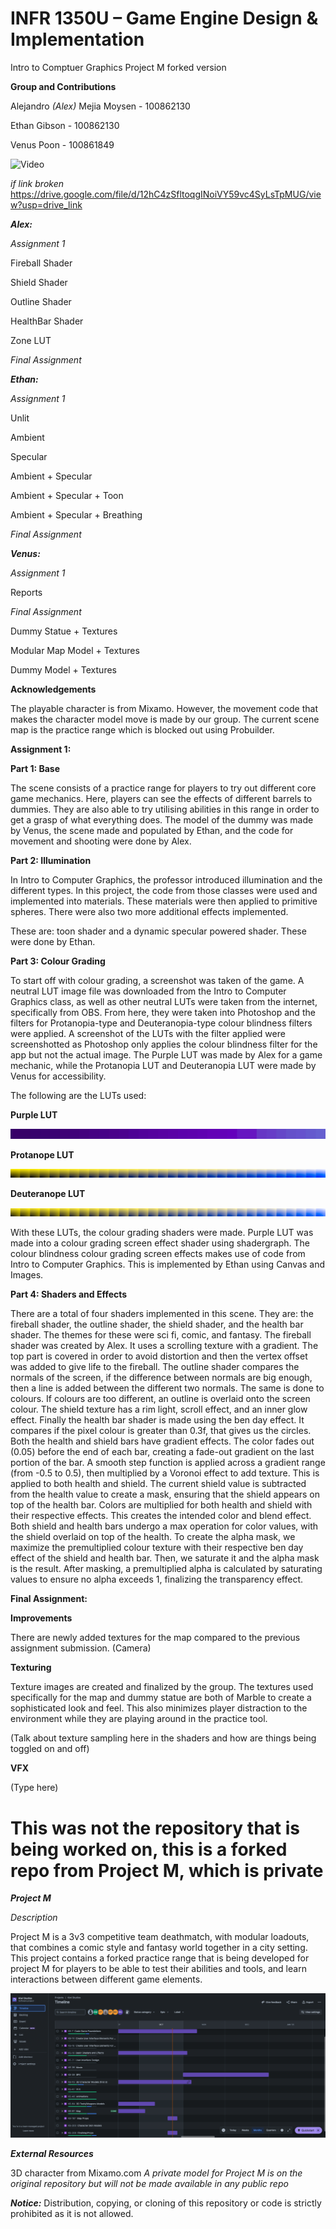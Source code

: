 # INFR 1350U – Game Engine Design & Implementation
Intro to Comptuer Graphics Project M forked version

**Group and Contributions**

Alejandro *(Alex)* Mejia Moysen - 100862130

Ethan Gibson - 100862130

Venus Poon - 100861849

![Video](https://drive.google.com/file/d/12hC4zSfltoqgINoiVY59vc4SyLsTpMUG/view?usp=drive_link)

*if link broken*
https://drive.google.com/file/d/12hC4zSfltoqgINoiVY59vc4SyLsTpMUG/view?usp=drive_link

***Alex:***

*Assignment 1*

Fireball Shader

Shield Shader

Outline Shader

HealthBar Shader

Zone LUT

*Final Assignment*




***Ethan:***

*Assignment 1*

Unlit

Ambient

Specular

Ambient + Specular

Ambient + Specular + Toon

Ambient + Specular + Breathing

*Final Assignment*



***Venus:***

*Assignment 1*

Reports

*Final Assignment*

Dummy Statue + Textures

Modular Map Model + Textures

Dummy Model + Textures

**Acknowledgements**


The playable character is from Mixamo.
However, the movement code that makes the character model move is made by our group.
The current scene map is the practice range which is blocked out using Probuilder.

**Assignment 1:**

**Part 1: Base**


The scene consists of a practice range for players to try out different core game mechanics.
Here, players can see the effects of different barrels to dummies.
They are also able to try utilising abilities in this range in order to get a grasp of what everything does.
The model of the dummy was made by Venus, the scene made and populated by Ethan, and the code for movement and shooting were done by Alex.


**Part 2: Illumination**


In Intro to Computer Graphics, the professor introduced illumination and the different types.
In this project, the code from those classes were used and implemented into materials.
These materials were then applied to primitive spheres. There were also two more additional effects implemented.

These are: toon shader and a dynamic specular powered shader. These were done by Ethan.


**Part 3: Colour Grading**


To start off with colour grading, a screenshot was taken of the game. A neutral LUT image file was downloaded from the Intro to Computer Graphics class, as well as other neutral LUTs were taken from the internet, specifically from OBS.  From here, they were taken into Photoshop and the filters for Protanopia-type and Deuteranopia-type colour blindness filters were applied. A screenshot of the LUTs with the filter applied were screenshotted as Photoshop only applies the colour blindness filter for the app but not the actual image. The Purple LUT was made by Alex for a game mechanic, while the Protanopia LUT and Deuteranopia LUT were made by Venus for accessibility.


The following are the LUTs used:


**Purple LUT**

![Purple Lut](https://github.com/alex-memo/ProjectM-CG/blob/main/ZoneLUT.png?raw=true)


**Protanope LUT**

![Protanope Lut](https://github.com/alex-memo/ProjectM-CG/blob/main/Protanope.png?raw=true)


**Deuteranope LUT**

![Deuteranope Lut](https://github.com/alex-memo/ProjectM-CG/blob/main/Deuteranope.png?raw=true)

With these LUTs, the colour grading shaders were made. Purple LUT was made into a colour grading screen effect shader using shadergraph. The colour blindness colour grading screen effects makes use of code from Intro to Computer Graphics. This is implemented by Ethan using Canvas and Images.

**Part 4: Shaders and Effects**


There are a total of four shaders implemented in this scene. They are: the fireball shader, the outline shader, the shield shader, and the health bar shader. The themes for these were sci fi, comic, and fantasy. The fireball shader was created by Alex. It uses a scrolling texture with a gradient. The top part is covered in order to avoid distortion and then the vertex offset was added to give life to the fireball. The outline shader compares the normals of the screen, if the difference between normals are big enough, then a line is added between the different two normals. The same is done to colours. If colours are too different, an outline is overlaid onto the screen colour. The shield texture has a rim light, scroll effect, and an inner glow effect. Finally the health bar shader is made using the ben day effect. It compares if the pixel colour is greater than 0.3f, that gives us the circles. Both the health and shield bars have gradient effects. The color fades out (0.05) before the end of each bar, creating a fade-out gradient on the last portion of the bar. A smooth step function is applied across a gradient range (from -0.5 to 0.5), then multiplied by a Voronoi effect to add texture. This is applied to both health and shield. The current shield value is subtracted from the health value to create a mask, ensuring that the shield appears on top of the health bar. Colors are multiplied for both health and shield with their respective effects. This creates the intended color and blend effect. Both shield and health bars undergo a max operation for color values, with the shield overlaid on top of the health. To create the alpha mask, we maximize the premultiplied colour texture with their respective ben day effect of the shield and health bar. Then, we saturate it and the alpha mask is the result. After masking, a premultiplied alpha is calculated by saturating values to ensure no alpha exceeds 1, finalizing the transparency effect.

**Final Assignment:**

**Improvements**

There are newly added textures for the map compared to the previous assignment submission. (Camera)

**Texturing**

Texture images are created and finalized by the group. The textures used specifically for the map and dummy statue are both of Marble to create a sophisticated look and feel. This also minimizes player distraction to the environment while they are playing around in the practice tool.

(Talk about texture sampling here in the shaders and how are things being toggled on and off)

**VFX**

(Type here)

This was not the repository that is being worked on, this is a forked repo from Project M, which is private
=
***Project M***

*Description*

Project M is a 3v3 competitive team deathmatch, with modular loadouts, that combines a comic style and fantasy world together in a city setting.
This project contains a forked practice range that is being developed for project M for players to be able to test their abilities and tools, and learn interactions between different game elements.

![Jira Timeline](https://github.com/alex-memo/ProjectM-Assignment1/blob/main/JiraTimeline.png?raw=true)

***External Resources***

3D character from Mixamo.com *A private model for Project M is on the original repository but will not be made available in any public repo*

***Notice:*** Distribution, copying, or cloning of this repository or code is strictly prohibited as it is not allowed.
